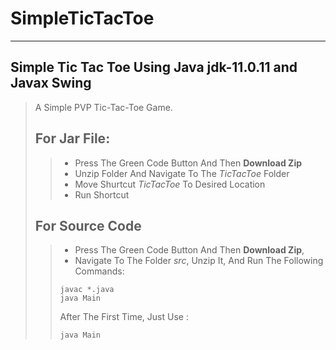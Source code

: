 # SimpleTicTacToe
___________________________
## Simple Tic Tac Toe Using Java jdk-11.0.11 and Javax Swing

>A Simple PVP Tic-Tac-Toe Game.
>
> ## For Jar File:
> > - Press The Green Code Button And Then **Download Zip**  
> > - Unzip Folder And Navigate To The *TicTacToe* Folder
> > - Move Shurtcut *TicTacToe* To Desired Location  
> > - Run Shortcut  
>
> ## For Source Code
> > - Press The Green Code Button And Then **Download Zip**,
> > - Navigate To The Folder *src*, Unzip It, And Run The Following Commands:  
> > ```
> > javac *.java  
> > java Main  
> > ```  
> >   
> > After The First Time, Just Use : 
> > ```
> > java Main  
> > ```   
>  
>  
